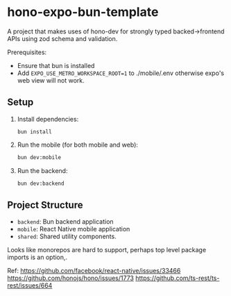 # hono-expo-bun-template

A project that makes uses of hono-dev for strongly typed backed->frontend APIs using zod schema and validation.


Prerequisites: 
- Ensure that bun is installed
- Add `EXPO_USE_METRO_WORKSPACE_ROOT=1` to ./mobile/.env otherwise expo's web view will not work.


## Setup

1. Install dependencies:
   ```
   bun install
   ```

2. Run the mobile (for both mobile and web):
   ```sh
   bun dev:mobile
   ```

3. Run the backend:
   ```sh
   bun dev:backend
   ```

## Project Structure

- `backend`: Bun backend application
- `mobile`: React Native mobile application
- `shared`: Shared utility components.


Looks like monorepos are hard to support, perhaps top level package imports is an option,. 

Ref: https://github.com/facebook/react-native/issues/33466 
https://github.com/honojs/hono/issues/1773
https://github.com/ts-rest/ts-rest/issues/664